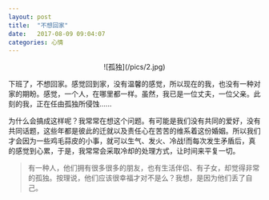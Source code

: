 ```yaml
---
layout: post
title:  "不想回家"
date:   2017-08-09 09:04:07
categories: 心情
---
```

<center>
![孤独](/pics/2.jpg)
</center>

下班了，不想回家。感觉回到家，没有温馨的感觉，所以现在的我，也没有一种对家的期盼。感觉，一个人，在哪里都一样。虽然，我已是一位丈夫，一位父亲。此刻的我，正在任由孤独所侵蚀......

为什么会搞成这样呢？我常常在想这个问题。有可能是我们没有共同的爱好，没有共同话题，这些年都是彼此的迁就以及责任心在苦苦的维系着这份婚姻。所以我们才会因为一些鸡毛蒜皮的小事，就可以生气、发火、冷战!而每次发生矛盾后，真的感觉到心累，于是，我常常会采取冷却的处理方式，让时间来平复一切。
> 有一种人，他们拥有很多很多的朋友，也有生活伴侣、有子女，却觉得非常的孤独。按理说，他们应该很幸福才对不是么？我想，是因为他们丢了自己。